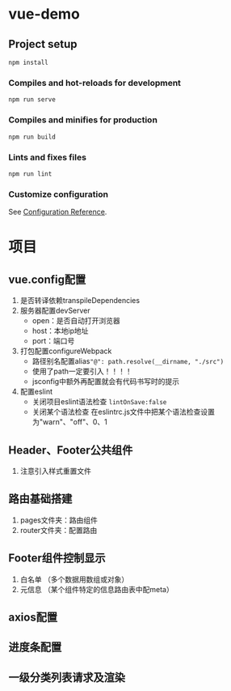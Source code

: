 # vue-demo

## Project setup
```
npm install
```

### Compiles and hot-reloads for development
```
npm run serve
```

### Compiles and minifies for production
```
npm run build
```

### Lints and fixes files
```
npm run lint
```

### Customize configuration
See [Configuration Reference](https://cli.vuejs.org/config/).


# 项目
## vue.config配置
1. 是否转译依赖transpileDependencies
2. 服务器配置devServer
    - open：是否自动打开浏览器
    - host：本地ip地址
    - port：端口号
3. 打包配置configureWebpack
    - 路径别名配置alias`"@": path.resolve(__dirname, "./src")`
    - 使用了path一定要引入！！！！
    - jsconfig中额外再配置就会有代码书写时的提示
4. 配置eslint
    - 关闭项目eslint语法检查
        `lintOnSave:false`
    - 关闭某个语法检查
        在eslintrc.js文件中把某个语法检查设置为"warn"、"off"、0、1

## Header、Footer公共组件
1. 注意引入样式重置文件

## 路由基础搭建
1. pages文件夹：路由组件
2. router文件夹：配置路由

## Footer组件控制显示
1. 白名单 （多个数据用数组或对象）
2. 元信息 （某个组件特定的信息路由表中配meta）

## axios配置
## 进度条配置

## 一级分类列表请求及渲染